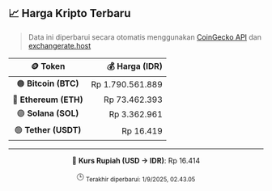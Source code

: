 

<!-- HARGA_KRIPTO -->
## 📈 Harga Kripto Terbaru

> Data ini diperbarui secara otomatis menggunakan [CoinGecko API](https://www.coingecko.com/) dan [exchangerate.host](https://exchangerate.host/)

<div align="center">

| 🪙 Token | 💰 Harga (IDR) |
|:------:|---------------:|
| 🟠 **Bitcoin (BTC)**   | Rp 1.790.561.889 |
| 🔵 **Ethereum (ETH)**  | Rp 73.462.393 |
| 🟣 **Solana (SOL)**    | Rp 3.362.961 |
| 🟢 **Tether (USDT)**   | Rp 16.419 |

---

💱 **Kurs Rupiah (USD → IDR)**: Rp 16.414

🕒 <sub>Terakhir diperbarui: 1/9/2025, 02.43.05</sub>

</div>
<!-- /HARGA_KRIPTO -->